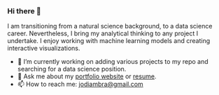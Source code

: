 ### Hi there 👋
I am transitioning from a natural science background, to a data science career. Nevertheless, I bring my analytical thinking to any project I undertake. I enjoy working with machine learning models and creating interactive visualizations. 

- 🔭 I’m currently working on adding various projects to my repo and searching for a data science position.
- 💬 Ask me about my [portfolio website](https://jodiambra.github.io/) or [resume](https://github.com/jodiambra/jodiambra.github.io/blob/main/files/jacques_diambraodi_ds_resume.pdf).
- 📫 How to reach me: jodiambra@gmail.com


<!--
**jodiambra/jodiambra** is a ✨ _special_ ✨ repository because its `README.md` (this file) appears on your GitHub profile.

Here are some ideas to get you started:

- 🔭 I’m currently working on 
- 🌱 I’m currently learning ...
- 👯 I’m looking to collaborate on ...
- 🤔 I’m looking for help with ...
- 💬 Ask me about ...
- 📫 How to reach me: ...
- 😄 Pronouns: ...
- ⚡ Fun fact: ...
-->
